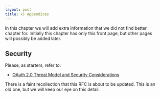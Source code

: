 ```yaml
---
layout: post
title: x) Appendices
---
```

In this chapter we will add extra information that we did not find better chapter for. Initially this chapter has only this front page, but other pages will possibly be added later.

## Security

Please, as starters, refer to: 

* [OAuth 2.0 Threat Model and Security Considerations](https://www.rfc-editor.org/rfc/rfc6819)

There is a faint recollection that this RFC is about to be updated. This is an old one, but we will keep our eye on this detail.